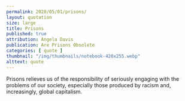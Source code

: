 ```yaml
---
permalink: 2020/05/01/prisons/
layout: quotation
size: large
title: Prisons
published: true
attribution: Angela Davis
publication: Are Prisons Obsolete
categories: [ quote ]
thumbnail: "/img/thumbnails/notebook-420x255.webp"
alttext: quote
---
```


Prisons relieves us of the responsibility of seriously engaging with the problems of our society, 
especially those produced by racism and, increasingly, global capitalism.
